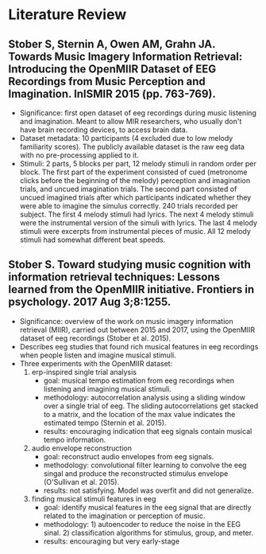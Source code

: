 # Literature Review

## Stober S, Sternin A, Owen AM, Grahn JA. Towards Music Imagery Information Retrieval: Introducing the OpenMIIR Dataset of EEG Recordings from Music Perception and Imagination. InISMIR 2015 (pp. 763-769).
- Significance: first open dataset of eeg recordings during music listening and imagination. Meant to allow MIR researchers, who usually don't have brain recording devices, to access brain data.
- Dataset metadata: 10 participants (4 excluded due to low melody familiarity scores). The publicly available dataset is the raw eeg data with no pre-processing applied to it. 
- Stimuli: 2 parts, 5 blocks per part, 12 melody stimuli in random order per block. The first part of the experiment consisted of cued (metronome clicks before the beginning of the melody) perception and imagination trials, and uncued imagination trials. The second part consisted of uncued imagined trials after which participants indicated whether they were able to imagine the simulus correctly. 240 trials recorded per subject. The first 4 melody stimuli had lyrics. The next 4 melody stimuli were the instrumental version of the simuli with lyrics. The last 4 melody stimuli were excerpts from instrumental pieces of music. All 12 melody stimuli had somewhat different beat speeds. 

## Stober S. Toward studying music cognition with information retrieval techniques: Lessons learned from the OpenMIIR initiative. Frontiers in psychology. 2017 Aug 3;8:1255.
- Significance: overview of the work on music imagery information retrieval (MIIR), carried out between 2015 and 2017, using the OpenMIIR dataset of eeg recordings (Stober et al. 2015). 
- Describes eeg studies that found rich musical features in eeg recordings when people listen and imagine musical stimuli.
- Three experiments with the OpenMIIR dataset:
	1. erp-inspired single trial analysis
		- goal: musical tempo estimation from eeg recordings when listening and imagining musical stimuli.
		- methodology: autocorrelation analysis using a sliding window over a single trial of eeg. The sliding autocorrelations get stacked to a matrix, and the location of the max value indicates the estimated tempo (Sternin et al. 2015).
		- results: encouraging indication that eeg signals contain musical tempo information.
	2. audio envelope reconstruction
		- goal: reconstruct audio envelopes from eeg signals.
		- methodology: convolutional filter learning to convolve the eeg singal and produce the reconstructed stimulus envelope (O'Sullivan et al. 2015).
		- results: not satisfying. Model was overfit and did not generalize.
	3. finding musical stimuli features in eeg
		- goal: identify musical features in the eeg signal that are directly related to the imagination or perception of music. 
		- methodology: 1) autoencoder to reduce the noise in the EEG sinal. 2) classification algorithms for stimulus, group, and meter. 
		- results: encouraging but very early-stage

